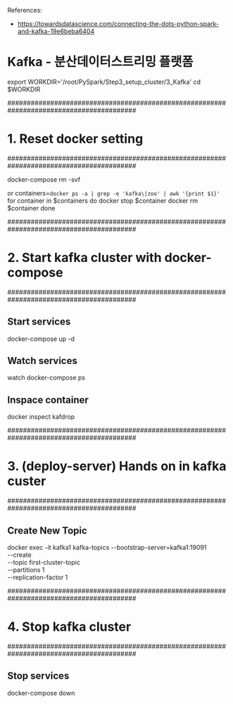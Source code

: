 
References:
- https://towardsdatascience.com/connecting-the-dots-python-spark-and-kafka-19e6beba6404

# Kafka - 분산데이터스트리밍 플랫폼

export WORKDIR='/root/PySpark/Step3_setup_cluster/3_Kafka'
cd $WORKDIR

#########################################################################################
# 1. Reset docker setting
#########################################################################################

docker-compose rm -svf

or 
containers=`docker ps -a | grep -e 'kafka\|zoo' | awk '{print $1}'`
for container in $containers
do
    docker stop $container
    docker rm $container
done

#########################################################################################
# 2. Start kafka cluster with docker-compose
#########################################################################################

## Start services
docker-compose up -d

## Watch services
watch docker-compose ps

## Inspace container
docker inspect kafdrop


#########################################################################################
# 3. (deploy-server) Hands on in kafka custer
#########################################################################################

## Create New Topic
docker exec -it kafka1 kafka-topics --bootstrap-server=kafka1:19091 \
                                    --create \
                                    --topic first-cluster-topic \
                                    --partitions 1 \
                                    --replication-factor 1


#########################################################################################
# 4. Stop kafka cluster
#########################################################################################

## Stop services
docker-compose down
